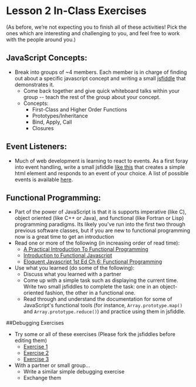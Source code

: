 # Lesson 2 In-Class Exercises
(As before, we’re not expecting you to finish all of these activities! Pick the ones which are interesting and challenging to you, and feel free to work with the people around you.)

## JavaScript Concepts:
- Break into groups of ~4 members. Each member is in charge of finding out about a specific javascript concept and writing a small [jsfiddle](https://jsfiddle.net/) that demonstrates it.
  - Come back together and give quick whiteboard talks within your group -- teach the rest of the group about your concept.
  - Concepts:
    - First-Class and Higher Order Functions
    - Prototypes/Inheritance
    - Bind, Apply, Call
    - Closures

## Event Listeners:
- Much of web development is learning to react to events. As a first foray into event handling, write a small jsfiddle [like this](https://jsfiddle.net/too7t5dd/) that creates a simple html element and responds to an event of your choice. A list of possible events is available [here](https://developer.mozilla.org/en-US/docs/Web/Events).

## Functional Programming:
- Part of the power of JavaScript is that it is supports imperative (like C), object oriented (like C++ or Java), and functional (like Fortran or Lisp) programming paradigms. Its likely you've run into the first two through previous software classes, but if you are new to functional programming now is a great time to get an introduction
- Read one or more of the following (in increasing order of read time):
  - [A Practical Introduction To Functional Programming](https://medium.com/@riteshkeswani/a-practical-introduction-to-functional-programming-javascript-ba5bee2369c2#.z4n0g8oew)
  - [Introduction to Functional Javascript](https://medium.com/functional-javascript/introduction-to-functional-javascript-45a9dca6c64a#.nq16t3bdp)
  - [Eloquent Javascript 1st Ed Ch 6: Functional Programming](http://eloquentjavascript.net/1st_edition/chapter6.html)
- Use what you learned (do some of the following):
  - Discuss what you learned with a partner
  - Come up with a simple task such as displaying the current time. Write two small jsfiddles to complete the task: one in an object-oriented fashion, the other in a functional one.
  - Read through and understand the documentation for some of JavaScript's functional tools (for instance, `Array.prototype.map()` and `Array.prototype.reduce()`) and practice using them in jsfiddle.

##Debugging Exercises
- Try some or all of these exercises (Please fork the jsfiddles before editing them)
  - [Exercise 1](https://jsfiddle.net/q0mj0arL/1/)
  - [Exercise 2](https://jsfiddle.net/tr6Lvu2t/1/)
  - [Exercise 3](https://jsfiddle.net/1mfruLeq/1/)
- With a partner or small group...
	- Write a similar simple debugging exercise
	- Exchange them
